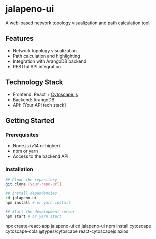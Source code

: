 # jalapeno-ui

A web-based network topology visualization and path calculation tool.

## Features
- Network topology visualization
- Path calculation and highlighting
- Integration with ArangoDB backend
- RESTful API integration

## Technology Stack
- Frontend: React + [Cytoscape.js](https://js.cytoscape.org/)
- Backend: ArangoDB
- API: [Your API tech stack]

## Getting Started

### Prerequisites
- Node.js (v14 or higher)
- npm or yarn
- Access to the backend API

### Installation

```bash
## Clone the repository
git clone [your-repo-url]

## Install dependencies
cd jalapeno-ui
npm install # or yarn install

## Start the development server
npm start # or yarn start
```

npx create-react-app jalapeno-ui
cd jalapeno-ui
npm install cytoscape cytoscape-cola @types/cytoscape react-cytoscapejs axios
